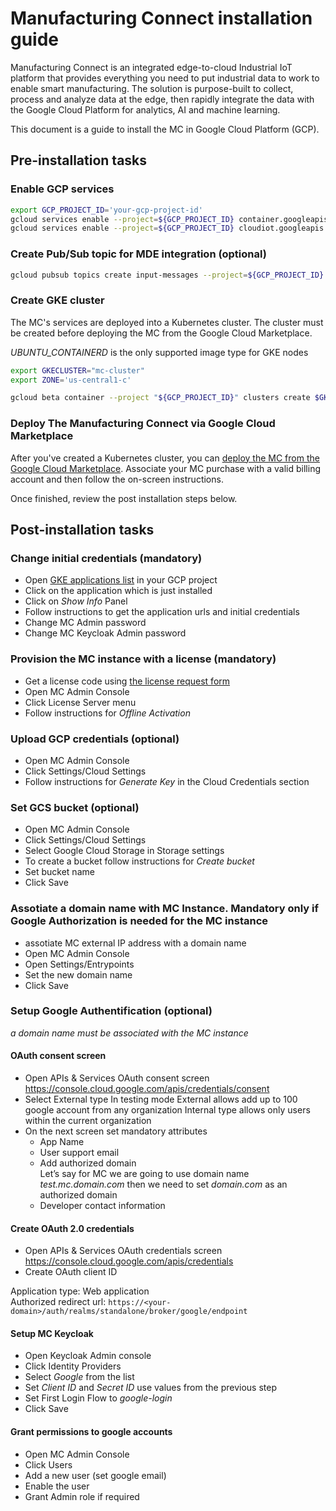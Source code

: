 # Manufacturing Connect installation guide

Manufacturing Connect is an integrated edge-to-cloud Industrial IoT platform that provides everything you need to put industrial data to work to enable smart manufacturing. The solution is purpose-built to collect, process and analyze data at the edge, then rapidly integrate the data with the Google Cloud Platform for analytics, AI and machine learning. 

This document is a guide to install the MC in Google Cloud Platform (GCP).

## Pre-installation tasks

### Enable GCP services

```sh
export GCP_PROJECT_ID='your-gcp-project-id'
gcloud services enable --project=${GCP_PROJECT_ID} container.googleapis.com
gcloud services enable --project=${GCP_PROJECT_ID} cloudiot.googleapis.com
```

### Create Pub/Sub topic for MDE integration (optional)

```sh
gcloud pubsub topics create input-messages --project=${GCP_PROJECT_ID}
```

### Create GKE cluster

The MC's services are deployed into a Kubernetes cluster. The cluster must be created before deploying the MC from the Google Cloud Marketplace.

*UBUNTU_CONTAINERD* is the only supported image type for GKE nodes 

```sh
export GKECLUSTER="mc-cluster"
export ZONE='us-central1-c'

gcloud beta container --project "${GCP_PROJECT_ID}" clusters create $GKECLUSTER --zone "${ZONE}" --no-enable-basic-auth --release-channel "regular" --machine-type "e2-standard-2" --image-type "UBUNTU_CONTAINERD" --disk-type "pd-standard" --disk-size "100" --metadata disable-legacy-endpoints=true --scopes "https://www.googleapis.com/auth/devstorage.read_only","https://www.googleapis.com/auth/logging.write","https://www.googleapis.com/auth/monitoring","https://www.googleapis.com/auth/servicecontrol","https://www.googleapis.com/auth/service.management.readonly","https://www.googleapis.com/auth/trace.append" --max-pods-per-node "110" --num-nodes "3" --logging=SYSTEM,WORKLOAD --monitoring=SYSTEM --enable-ip-alias  --no-enable-intra-node-visibility --default-max-pods-per-node "110" --no-enable-master-authorized-networks --addons HorizontalPodAutoscaling,HttpLoadBalancing,GcePersistentDiskCsiDriver --enable-autoupgrade --enable-autorepair --max-surge-upgrade 1 --max-unavailable-upgrade 0 --maintenance-window-start "2022-05-21T02:00:00Z" --maintenance-window-end "2022-05-22T02:00:00Z" --maintenance-window-recurrence "FREQ=WEEKLY;BYDAY=MO,TU,WE,TH,FR,SA,SU" --workload-pool "${GCP_PROJECT_ID}.svc.id.goog" --enable-shielded-nodes --node-locations "${ZONE}"
```

### Deploy The Manufacturing Connect via Google Cloud Marketplace

After you've created a Kubernetes cluster, you can [deploy the MC from the Google Cloud Marketplace](https://console.cloud.google.com/kubernetes/application(cameo:product/litmus-public/intelligent-manufacturing-connect)). Associate your MC purchase with a valid billing account and then follow the on-screen instructions.

Once finished, review the post installation steps below.

## Post-installation tasks

### Change initial credentials (mandatory)

* Open [GKE applications list](https://console.cloud.google.com/kubernetes/application) in your GCP project 
* Click on the application which is just installed
* Click on *Show Info* Panel
* Follow instructions to get the application urls and initial credentials
* Change MC Admin password
* Change MC Keycloak Admin password

### Provision the MC instance with a license (mandatory)

* Get a license code using [the license request form](https://google-mc-licenses.litmus.io/)
* Open MC Admin Console
* Click License Server menu
* Follow instructions for *Offline Activation*

### Upload GCP credentials (optional)

* Open MC Admin Console
* Click Settings/Cloud Settings
* Follow instructions for *Generate Key* in the Cloud Credentials section

### Set GCS bucket (optional)

* Open MC Admin Console
* Click Settings/Cloud Settings
* Select Google Cloud Storage in Storage settings
* To create a bucket follow instructions for *Create bucket*
* Set bucket name
* Click Save

### Assotiate a domain name with MC Instance. Mandatory only if Google Authorization is needed for the MC instance

* assotiate MC external IP address with a domain name 
* Open MC Admin Console
* Open Settings/Entrypoints
* Set the new domain name
* Click Save

### Setup Google Authentification (optional)

*a domain name must be associated with the MC instance*

#### OAuth consent screen

* Open APIs & Services OAuth consent screen https://console.cloud.google.com/apis/credentials/consent
* Select External type
    In testing mode External allows add up to 100 google account from any organization
    Internal type allows only users within the current organization
* On the next screen set mandatory attributes
    * App Name
    * User support email
    * Add authorized domain   
    Let’s say for MC we are going to use domain name *test.mc.domain.com* then we need to set *domain.com* as an authorized domain 
    * Developer contact information

#### Create OAuth 2.0 credentials

* Open APIs & Services OAuth credentials screen https://console.cloud.google.com/apis/credentials
* Create OAuth client ID  

Application type: Web application  
Authorized redirect url: `https://<your-domain>/auth/realms/standalone/broker/google/endpoint`

#### Setup MC Keycloak

* Open Keycloak Admin console
* Click Identity Providers
* Select *Google* from the list
* Set *Client ID* and *Secret ID* use values from the previous step
* Set First Login Flow to *google-login*
* Click Save

#### Grant permissions to google accounts

* Open MC Admin Console
* Click Users
* Add a new user (set google email)
* Enable the user
* Grant Admin role if required

